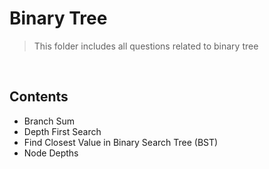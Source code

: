 # Binary Tree

> This folder includes all questions related to binary tree

<br>

## Contents
- Branch Sum
- Depth First Search
- Find Closest Value in Binary Search Tree (BST)
- Node Depths
